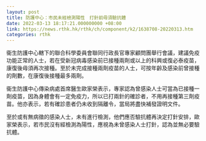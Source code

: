 ```yaml
---
layout: post
title: 防護中心：市民未經檢測陽性　打針前毋須驗抗體
date: 2022-03-13 18:17:21.000000000 +08:00
link: https://news.rthk.hk/rthk/ch/component/k2/1638708-20220313.htm
categories: rthk
---
```


衞生防護中心轄下的聯合科學委員會聯同行政長官專家顧問團舉行會議，建議免疫功能正常的人士，若在受新冠病毒感染前已接種兩劑或以上的科興或復必泰疫苗，康復後毋須再次接種。至於未完成接種兩劑疫苗的人士，可按年齡及感染前曾接種的劑數，在康復後接種最多兩劑。

衞生防護中心傳染病處首席醫生歐家榮表示，專家認為曾感染人士可當為已接種一劑疫苗，因為身體會有一定免疫力，所以已打兩針的確診者，不用再接種第三劑疫苗。他亦表示，若有確診患者仍未收到隔離令，當局將盡快補發證明文件。

至於或有無病徵的感染人士，未有進行檢測，他們應否驗抗體再決定打針安排，歐家榮表示，若市民沒有經檢測為陽性，應視為未曾感染人士打針，認為並無必要驗抗體。
